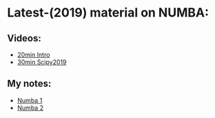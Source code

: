 # Latest-(2019) material on NUMBA:


## Videos:   

* [20min Intro](https://www.youtube.com/watch?v=x58W9A2lnQc)
* [30min Scipy2019](https://www.youtube.com/watch?v=-4tD8kNHdXs)
    
## My notes:

* [Numba 1](./numba1.md)
* [Numba 2](./numba2.md)

